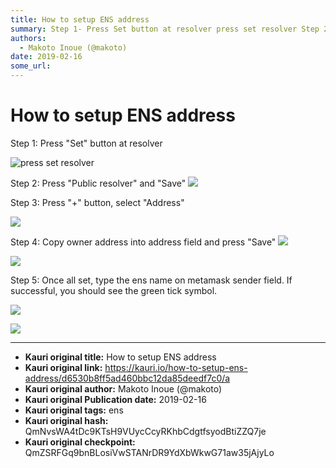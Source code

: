 ```yaml
---
title: How to setup ENS address
summary: Step 1- Press Set button at resolver press set resolver Step 2- Press Public resolver and Save Step 3- Press + button, select Address Step 4- Copy owner address into address field and press Save Step 5- Once all set, type the ens name on metamask sender field. If successful, you should see the green tick symbol.
authors:
  - Makoto Inoue (@makoto)
date: 2019-02-16
some_url: 
---
```


# How to setup ENS address


Step 1: Press "Set" button at resolver

![press set resolver](https://ipfs.infura.io/ipfs/QmW8GsJsybFaFi3t9YBBB1L78TiXKCQrXv6qpJdzSPvbNL)

Step 2:  Press "Public resolver"  and "Save"
![](https://ipfs.infura.io/ipfs/QmaEgTVhx5hQVgq7TUqWZ9R56Rf2STnqXMwBnrNFNjMCQJ)

Step 3: Press "+" button, select "Address"

![](https://ipfs.infura.io/ipfs/QmeYG1scLNDzzWfwQQNcoejYjvVoSxq39d4RChP1M7LBDj)

Step 4: Copy owner address into address field and press "Save"
![](https://ipfs.infura.io/ipfs/QmQ6UW6RVp9c4jp3jsaDjKSyoM86E2LQhiEDDMfGto1v8J)

![](https://ipfs.infura.io/ipfs/Qmf27pZzzDLzwQaqxqWR5WrwMX3HxKzvVUESSgZhoyRMgK)

Step 5:  Once all set, type the ens name on metamask sender field. If successful, you should see the green tick symbol.

![](https://ipfs.infura.io/ipfs/QmYqGamPdwUR4raqmbMLDgcChUgZ17twqZH86ozAPdJks4)

![](https://ipfs.infura.io/ipfs/Qmdoc1mPMj37HWfPNdjRp2Hq1nHBKSofChvJqM9TGpqskm)


---

- **Kauri original title:** How to setup ENS address
- **Kauri original link:** https://kauri.io/how-to-setup-ens-address/d6530b8ff5ad460bbc12da85deedf7c0/a
- **Kauri original author:** Makoto Inoue (@makoto)
- **Kauri original Publication date:** 2019-02-16
- **Kauri original tags:** ens
- **Kauri original hash:** QmNvsWA4tDc9KTsH9VUycCcyRKhbCdgtfsyodBtiZZQ7je
- **Kauri original checkpoint:** QmZSRFGq9bnBLosiVwSTANrDR9YdXbWkwG71aw35jAjyLo



